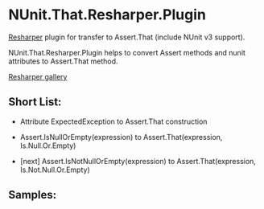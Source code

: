 # NUnit.That.Resharper.Plugin
[Resharper](https://www.jetbrains.com/resharper/) plugin for transfer to Assert.That (include NUnit v3 support).

NUnit.That.Resharper.Plugin helps to convert Assert methods and nunit attributes to Assert.That method.

[Resharper gallery](https://resharper-plugins.jetbrains.com/packages/NUnit.That.Resharper_v8.Plugin/)

## Short List:

 - Attribute ExpectedException to Assert.That construction

 - Assert.IsNullOrEmpty(expression) to Assert.That(expression, Is.Null.Or.Empty)
 - [next] Assert.IsNotNullOrEmpty(expression) to Assert.That(expression, Is.Not.Null.Or.Empty)

## Samples:
